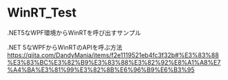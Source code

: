 # WinRT_Test
.NET5なWPF環境からWinRTを呼び出すサンプル

.NET 5なWPFからWinRTのAPIを呼ぶ方法
https://qiita.com/DandyMania/items/f2e1119521eb4fc3f32b#%E3%83%88%E3%83%BC%E3%82%B9%E3%83%88%E3%82%92%E8%A1%A8%E7%A4%BA%E3%81%99%E3%82%8B%E6%96%B9%E6%B3%95

